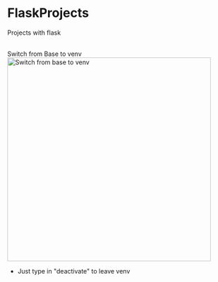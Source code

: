 # FlaskProjects
Projects with flask
<br/><br/>

Switch from Base to venv <br/>
<img width="461" alt="Switch from base to venv" src="https://user-images.githubusercontent.com/25883629/58142531-0435cd80-7c7a-11e9-947d-a9ebce2afd8b.png">
- Just type in "deactivate" to leave venv
